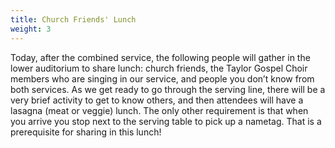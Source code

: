 ```yaml
---
title: Church Friends' Lunch
weight: 3
---
```


Today, after the combined service, the following people will gather in the lower auditorium to share lunch: church friends, the Taylor Gospel Choir members who are singing in our service, and people you don’t know from both services. As we get ready to go through the serving line, there will be a very brief activity to get to know others, and then attendees will have a lasagna (meat or veggie) lunch. The only other requirement is that when you arrive you stop next to the serving table to pick up a nametag. That is a prerequisite for sharing in this lunch!
